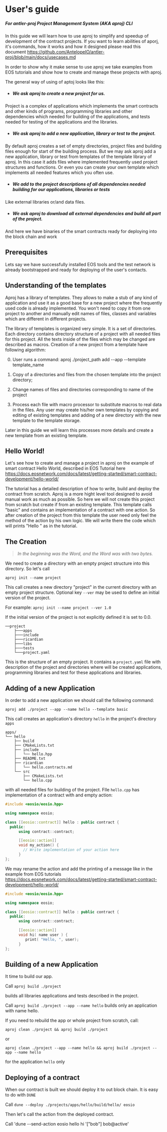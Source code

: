 # User's guide

##### For antler-proj Project Management System (AKA aproj) CLI

In this guide we will learn how to use aproj to simplify and speedup of development of the contract projects. 
If you want to learn abilities of aporj, it's commands, how it works and how it designed please read this document https://github.com/AntelopeIO/antler-proj/blob/main/docs/usecases.md

In order to show why it make sense to use aproj we take examples from EOS tutorials and show how to create and manage these projects with aproj.

The general way of using of aptoj looks like this:

- ##### We ask aproj to create a new project for us.

Project is a complex of applications which implements the smart contracts and other kinds of programs, programming libraries and other dependencies which needed for building of the applications, and tests needed for testing of the applications and the libraries.

- ##### We ask aproj to add a new application, library or test to the project.

By default aproj creates a set of empty directories, project files and building files enough for start of the building process. 
But we may ask aproj add a new application, library or test from templates of the template library of aproj.
In this case it adds files where implemented frequently used project structures and functions. 
Or even you can create your own template which implements all needed features which you often use.

- ##### We add to the project descriptions of all dependencies needed building for our applications, libraries or tests

Like external libraries or/and data files.

- ##### We ask aproj to download all external dependencies and build all part of the project.

And here we have binaries of the smart contracts ready for deploying into the block chain and work



## Prerequisites

Lets say we have successfully installed EOS tools and the test network is already bootstrapped and ready for deploying of the user's contacts.

## Understanding of the templates

Aproj has a library of templates. They allows to make a stub of any kind of application and use it as a good base for a new project where the frequently used code is already implemented. You won't need to copy it from one project to another and manually edit names of files, classes and variables which are different in different projects.

The library of templates is organized very simple. It is a set of directories. Each directory contains directory structure of a project with all needed files for this project. All the texts inside of the files which may be changed are described as macros. Creation of a new project from a template have following algorithm:
 
0. User runs a command: aproj ./project_path add --app --template template_name
 
1. Copy of a directories and files from the chosen template into the project directory; 
2. Change names of files and directories corresponding to name of the project 
3. Process each file with macro processor to substitute macros to real data in the files. Any user may  create his/her own templates by copying and editing of existing templates and adding of a new directory with the new template to the template storage.

Later in this guide we will learn this processes more details and create a new template from an existing template.

## Hello World!

Let's see how to create and manage a project in aproj on the example of smart contract Hello World, described in EOS Tutorial here https://docs.eosnetwork.com/docs/latest/getting-started/smart-contract-development/hello-world/

The tutorial has a detailed description of how to write, build and deploy the contract from scratch. Aproj is a more hight level tool designed to avoid manual work as much as possible. So here we will not create this project from scratch but create if from an existing template. This template calls "basic" and contains an implementation of a contract with one action. So after creation of the project from this template the user need only feel the method of the action by his own logic. We will write there the code which will prints "Hello <user>" as in the tutorial.

## The Creation

> _In the beginning was the Word, and the Word was with two bytes._

We need to create a directory with an empty project structure into this directory. So let's call

`aproj init --name project`

This call creates a new directory "project" in the current directory with an empty project structure.
Optional key `--ver` may be used to define an initial version of the project. 

For example: `aproj init --name project --ver 1.0`

If the initial version of the project is not explicitly defined it is set to 0.0. 

```
──project
    ├───apps
    ├───include  
    ├───ricardian
    ├───libs
    ├───tests
    └───project.yaml
```

This is the structure of an empty project. It contains a `project.yaml` file with description of the project and 
directories where will be created applications, programming libraries and test for these applications and
libraries.


## Adding of a new Application

In order to add a new application we should call the following command:

`aproj add ./project --app --name hello --template basic`

This call creates an application's directory `hello` in the project's directory `apps`
 
```
apps/
└── hello
    ├── build
    ├── CMakeLists.txt
    ├── include
    │   └── hello.hpp
    ├── README.txt
    ├── ricardian
    │   └── hello.contracts.md
    └── src
        ├── CMakeLists.txt
        └── hello.cpp
```

with all needed files for building of the project. FIle `hello.cpp` has implementation of a contract with
and empty action:

```c++
#include <eosio/eosio.hpp>

using namespace eosio;

class [[eosio::contract]] hello : public contract {
  public:
      using contract::contract;

      [[eosio::action]]
      void my_action() {
        // Write implementation of your action here 
      }
};
```

We may rename the action and add the printing of a message like in the example from EOS tutorials https://docs.eosnetwork.com/docs/latest/getting-started/smart-contract-development/hello-world/
                                                                                                  
```c++
#include <eosio/eosio.hpp>

using namespace eosio;

class [[eosio::contract]] hello : public contract {
  public:
      using contract::contract;

      [[eosio::action]]
      void hi( name user ) {
         print( "Hello, ", user);
      }
};
```

## Building of a new Application

It time to build our app.

Call `aproj build ./project`

builds all libraries applications and tests described in the project.

Call `aproj build ./project --app --name hello` 
builds only an application with name hello.

If you need to rebuild the app or whole project from scratch, call:

`aproj clean ./project && aproj build ./project` 

or 

`aproj clean ./project --app --name hello && aproj build ./project --app --name hello`

for the application `hello` only


## Deploying of a contract

When our contract is built we should deploy it to out block chain.
It is easy to do with `DUNE`

Call `dune --deploy ./projects/apps/hello/build/hello/ eosio`

Then let's call the action from the deployed contract.

Call 'dune --send-action eosio hello hi '["bob"] bob@active'

